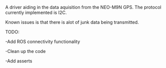 
A driver aiding in the data aquisition from the NEO-M9N GPS. The protocol currently implemented is I2C.

Known issues is that there is alot of junk data being transmitted.

TODO:

-Add ROS connectivity functionality

-Clean up the code

-Add asserts

